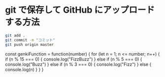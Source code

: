 # git で保存して GitHub にアップロードする方法

```bash
git add .
git commit -m "コミット"
git push origin master
```

const genkiFunction = function(number) {
for (let n = 1; n <= number; n++) {
if (n % 15 === 0) {
console.log("FizzBuzz")
} else if (n % 5 === 0) {
console.log("Buzz")
} else if (n % 3 === 0) {
console.log("Fizz")
} else {
console.log(n)
}
}
}
